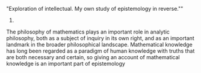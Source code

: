 "Exploration of intellectual. My own study of epistemology in reverse.""

1.
The philosophy of mathematics plays an important role in analytic philosophy, both as a
subject of inquiry in its own right, and as an important landmark in the broader
philosophical landscape. Mathematical knowledge has long been regarded as a paradigm
of human knowledge with truths that are both necessary and certain, so giving an account
of mathematical knowledge is an important part of epistemology
